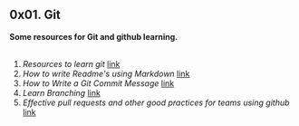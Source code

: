 ## 0x01. Git 
**Some resources for Git and github learning.**
<br/><br/>
1. *Resources to learn git*
[link](https://docs.github.com/en/get-started/quickstart/set-up-git)
2. *How to write Readme's using Markdown*
[link](https://wordpress.com/support/markdown-quick-reference/ )
3. *How to Write a Git Commit Message*
[link](https://cbea.ms/git-commit/)
4. *Learn Branching*
[link](https://learngitbranching.js.org/)
5. *Effective pull requests and other good practices for teams using github*
[link](https://codeinthehole.com/tips/pull-requests-and-other-good-practices-for-teams-using-github//)




